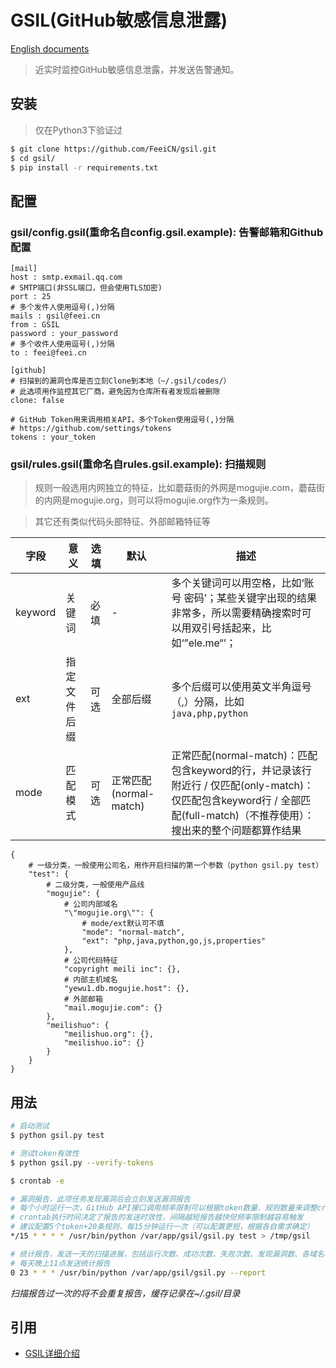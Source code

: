 # GSIL(GitHub敏感信息泄露)

[English documents](https://github.com/BlackHole1/GSIL/blob/master/README.md)

> 近实时监控GitHub敏感信息泄露，并发送告警通知。

## 安装

> 仅在Python3下验证过

```bash
$ git clone https://github.com/FeeiCN/gsil.git
$ cd gsil/
$ pip install -r requirements.txt
```

## 配置

### gsil/config.gsil(重命名自config.gsil.example): 告警邮箱和Github配置

```
[mail]
host : smtp.exmail.qq.com
# SMTP端口(非SSL端口，但会使用TLS加密)
port : 25
# 多个发件人使用逗号(,)分隔
mails : gsil@feei.cn
from : GSIL
password : your_password
# 多个收件人使用逗号(,)分隔
to : feei@feei.cn

[github]
# 扫描到的漏洞仓库是否立刻Clone到本地（~/.gsil/codes/）
# 此选项用作监控其它厂商，避免因为仓库所有者发现后被删除
clone: false

# GitHub Token用来调用相关API，多个Token使用逗号(,)分隔
# https://github.com/settings/tokens
tokens : your_token
```

### gsil/rules.gsil(重命名自rules.gsil.example): 扫描规则

> 规则一般选用内网独立的特征，比如蘑菇街的外网是mogujie.com，蘑菇街的内网是mogujie.org，则可以将mogujie.org作为一条规则。

> 其它还有类似代码头部特征、外部邮箱特征等

| 字段 | 意义 | 选填 | 默认 | 描述 |
| --- | --- | --- | --- | --- |
| keyword | 关键词 | 必填 | - | 多个关键词可以用空格，比如‘账号 密码’；某些关键字出现的结果非常多，所以需要精确搜索时可以用双引号括起来，比如‘”ele.me“’；|
| ext | 指定文件后缀 | 可选 | 全部后缀 | 多个后缀可以使用英文半角逗号（,）分隔，比如`java,php,python` |
| mode |  匹配模式 | 可选 | 正常匹配(normal-match) | 正常匹配(normal-match)：匹配包含keyword的行，并记录该行附近行 / 仅匹配(only-match)：仅匹配包含keyword行 / 全部匹配(full-match)（不推荐使用）：搜出来的整个问题都算作结果 |

```
{
    # 一级分类，一般使用公司名，用作开启扫描的第一个参数（python gsil.py test）
    "test": {
        # 二级分类，一般使用产品线
        "mogujie": {
            # 公司内部域名
            "\"mogujie.org\"": {
                # mode/ext默认可不填
                "mode": "normal-match",
                "ext": "php,java,python,go,js,properties"
            },
            # 公司代码特征
            "copyright meili inc": {},
            # 内部主机域名
            "yewu1.db.mogujie.host": {},
            # 外部邮箱
            "mail.mogujie.com": {}
        },
        "meilishuo": {
            "meilishuo.org": {},
            "meilishuo.io": {}
        }
    }
}
```

## 用法

```bash
# 启动测试
$ python gsil.py test

# 测试token有效性
$ python gsil.py --verify-tokens
```

```bash
$ crontab -e

# 漏洞报告，此项任务发现漏洞后会立刻发送漏洞报告
# 每个小时运行一次，GitHub API接口调用频率限制可以根据token数量、规则数量来调整crontab频率实现，若觉得麻烦可简单配置多个token来实现。
# crontab执行时间决定了报告的发送时效性，间隔越短报告越快但频率限制越容易触发
# 建议配置5个token+20条规则，每15分钟运行一次（可以配置更短，根据各自需求确定）
*/15 * * * * /usr/bin/python /var/app/gsil/gsil.py test > /tmp/gsil

# 统计报告，发送一天的扫描进展，包括运行次数、成功次数、失败次数、发现漏洞数、各域名状况、异常等等
# 每天晚上11点发送统计报告
0 23 * * * /usr/bin/python /var/app/gsil/gsil.py --report
```
*扫描报告过一次的将不会重复报告，缓存记录在~/.gsil/目录*

## 引用
- [GSIL详细介绍](http://feei.cn/gsil)

